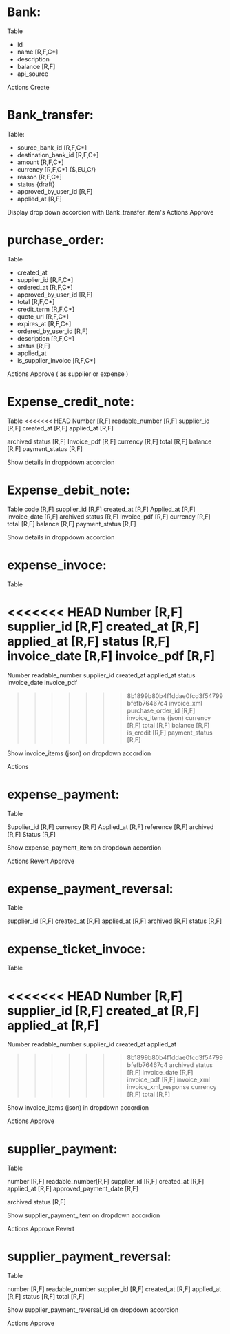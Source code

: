 # Bank:

Table

- id
- name [R,F,C*]
- description
- balance [R,F]
- api_source

Actions
Create

# Bank_transfer:

Table:

- source_bank_id [R,F,C*]
- destination_bank_id [R,F,C*]
- amount [R,F,C*]
- currency [R,F,C*] {\$,EU,C/}
- reason [R,F,C*]
- status {draft}
- approved_by_user_id [R,F]
- applied_at [R,F]

Display drop down accordion with Bank_transfer_item's
Actions
Approve

# purchase_order:

Table

- created_at
- supplier_id [R,F,C*]
- ordered_at [R,F,C*]
- approved_by_user_id [R,F]
- total [R,F,C*]
- credit_term [R,F,C*]
- quote_url [R,F,C*]
- expires_at [R,F,C*]
- ordered_by_user_id [R,F]
- description [R,F,C*]
- status [R,F]
- applied_at
- is_supplier_invoice [R,F,C*]

Actions
Approve ( as supplier or expense )

# Expense_credit_note:

Table
<<<<<<< HEAD
Number [R,F]
readable_number [R,F]
supplier_id [R,F]
created_at [R,F]
applied_at [R,F]

archived
status [R,F]
Invoice_pdf [R,F]
currency [R,F]
total [R,F]
balance [R,F]
payment_status [R,F]

Show details in droppdown accordion

# Expense_debit_note:

Table
code [R,F]
supplier_id [R,F]
created_at [R,F]
Applied_at [R,F]
invoice_date [R,F]
archived
status [R,F]
Invoice_pdf [R,F]
currency [R,F]
total [R,F]
balance [R,F]
payment_status [R,F]

Show details in droppdown accordion

# expense_invoce:

Table

<<<<<<< HEAD
Number [R,F]
supplier_id [R,F]
created_at [R,F]
applied_at [R,F]
status [R,F]
invoice_date [R,F]
invoice_pdf [R,F]
=======
Number
readable_number
supplier_id
created_at
applied_at
status
invoice_date
invoice_pdf

> > > > > > > 8b1899b80b4f1ddae0fcd3f54799bfefb76467c4
> > > > > > > invoice_xml
> > > > > > > purchase_order_id [R,F]
> > > > > > > invoice_items (json)
> > > > > > > currency [R,F]
> > > > > > > total [R,F]
> > > > > > > balance [R,F]
> > > > > > > is_credit [R,F]
> > > > > > > payment_status [R,F]

Show invoice_items (json) on dropdown accordion

Actions

# expense_payment:

Table

Supplier_id [R,F]
currency [R,F]
Applied_at [R,F]
reference [R,F]
archived [R,F]
Status [R,F]

Show expense_payment_item on dropdown accordion

Actions
Revert
Approve

# expense_payment_reversal:

Table

supplier_id [R,F]
created_at [R,F]
applied_at [R,F]
archived [R,F]
status [R,F]

# expense_ticket_invoce:

Table

<<<<<<< HEAD
Number [R,F]
supplier_id [R,F]
created_at [R,F]
applied_at [R,F]
=======
Number
readable_number
supplier_id
created_at
applied_at

> > > > > > > 8b1899b80b4f1ddae0fcd3f54799bfefb76467c4
> > > > > > > archived
> > > > > > > status [R,F]
> > > > > > > invoice_date [R,F]
> > > > > > > invoice_pdf [R,F]
> > > > > > > invoice_xml
> > > > > > > invoice_xml_response
> > > > > > > currency [R,F]
> > > > > > > total [R,F]

Show invoice_items (json) in dropdown accordion

Actions
Approve

# supplier_payment:

Table

number [R,F]
readable_number[R,F]
supplier_id [R,F]
created_at [R,F]
applied_at [R,F]
approved_payment_date [R,F]

archived
status [R,F]

Show supplier_payment_item on dropdown accordion

Actions
Approve
Revert

# supplier_payment_reversal:

Table

number [R,F]
readable_number
supplier_id [R,F]
created_at [R,F]
applied_at [R,F]
status [R,F]
total [R,F]

Show supplier_payment_reversal_id on dropdown accordion

Actions
Approve
